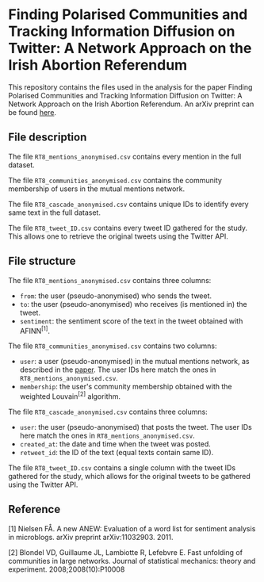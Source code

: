 # Finding Polarised Communities and Tracking Information Diffusion on Twitter: A Network Approach on the Irish Abortion Referendum
This repository contains the files used in the analysis for the paper Finding Polarised Communities and Tracking Information Diffusion on Twitter: A Network Approach on the Irish Abortion Referendum. An arXiv preprint can be found [here](https://arxiv.org/abs/2311.09196).

## File description
The file `RT8_mentions_anonymised.csv` contains every mention in the full dataset.

The file `RT8_communities_anonymised.csv` contains the community membership of users in the mutual mentions network.

The file `RT8_cascade_anonymised.csv` contains unique IDs to identify every same text in the full dataset.

The file `RT8_tweet_ID.csv` contains every tweet ID gathered for the study. This allows one to retrieve the original tweets using the Twitter API.

## File structure
The file `RT8_mentions_anonymised.csv` contains three columns:
- `from`: the user (pseudo-anonymised) who sends the tweet.
- `to`: the user (pseudo-anonymised) who receives (is mentioned in) the tweet.
- `sentiment`: the sentiment score of the text in the tweet obtained with AFINN<sup>[1]</sup>.

The file `RT8_communities_anonymised.csv` contains two columns:
- `user`: a user (pseudo-anonymised) in the mutual mentions network, as described in the [paper](https://arxiv.org/abs/2311.09196). The user IDs here match the ones in `RT8_mentions_anonymised.csv`.
- `membership`: the user's community membership obtained with the weighted Louvain<sup>[2]</sup> algorithm.

The file `RT8_cascade_anonymised.csv` contains three columns:
- `user`: the user (pseudo-anonymised) that posts the tweet. The user IDs here match the ones in `RT8_mentions_anonymised.csv`.
- `created_at`: the date and time when the tweet was posted.
- `retweet_id`: the ID of the text (equal texts contain same ID).

The file `RT8_tweet_ID.csv` contains a single column with the tweet IDs gathered for the study, which allows for the original tweets to be gathered using the Twitter API.

## Reference
[1] Nielsen FÅ. A new ANEW: Evaluation of a word list for sentiment analysis in microblogs. arXiv preprint arXiv:11032903. 2011.

[2] Blondel VD, Guillaume JL, Lambiotte R, Lefebvre E. Fast unfolding of communities in large
networks. Journal of statistical mechanics: theory and experiment. 2008;2008(10):P10008
